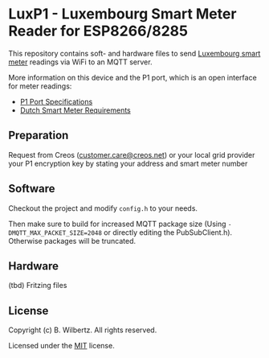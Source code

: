# LuxP1 - Luxembourg Smart Meter Reader for ESP8266/8285

This repository contains soft- and hardware files to send [Luxembourg smart meter](https://smarty.creos.net) readings via WiFi to an MQTT server. 

More information on this device and the P1 port, which is an open interface for meter readings:

* [P1 Port Specifications](https://smarty.creos.net/wp-content/uploads/P1PortSpecification.pdf)
* [Dutch Smart Meter Requirements](https://smarty.creos.net/wp-content/uploads/DutchSmartMeterRequirements.pdf)

## Preparation

Request from Creos (customer.care@creos.net) or your local grid provider your P1 encryption key by stating your address and smart meter number

## Software

Checkout the project and modify `config.h` to your needs. 

Then make sure to build for increased MQTT package size (Using `-DMQTT_MAX_PACKET_SIZE=2048` or directly editing the PubSubClient.h). Otherwise packages will be truncated.

## Hardware

(tbd) Fritzing files

## License

Copyright (c) B. Wilbertz. All rights reserved.

Licensed under the [MIT](LICENSE.txt) license.
